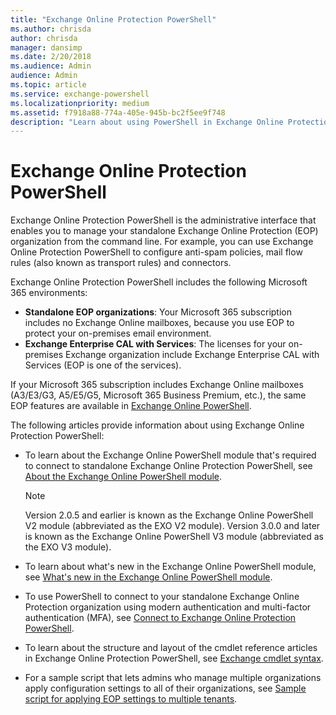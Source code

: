 ```yaml
---
title: "Exchange Online Protection PowerShell"
ms.author: chrisda
author: chrisda
manager: dansimp
ms.date: 2/20/2018
ms.audience: Admin
audience: Admin
ms.topic: article
ms.service: exchange-powershell
ms.localizationpriority: medium
ms.assetid: f7918a88-774a-405e-945b-bc2f5ee9f748
description: "Learn about using PowerShell in Exchange Online Protection"
---
```


# Exchange Online Protection PowerShell

Exchange Online Protection PowerShell is the administrative interface that enables you to manage your standalone Exchange Online Protection (EOP) organization from the command line. For example, you can use Exchange Online Protection PowerShell to configure anti-spam policies, mail flow rules (also known as transport rules) and connectors.

Exchange Online Protection PowerShell includes the following Microsoft 365 environments:

- **Standalone EOP organizations**: Your Microsoft 365 subscription includes no Exchange Online mailboxes, because you use EOP to protect your on-premises email environment.
- **Exchange Enterprise CAL with Services**: The licenses for your on-premises Exchange organization include Exchange Enterprise CAL with Services (EOP is one of the services).

If your Microsoft 365 subscription includes Exchange Online mailboxes (A3/E3/G3, A5/E5/G5, Microsoft 365 Business Premium, etc.), the same EOP features are available in [Exchange Online PowerShell](exchange-online-powershell.md).

The following articles provide information about using Exchange Online Protection PowerShell:

- To learn about the Exchange Online PowerShell module that's required to connect to standalone Exchange Online Protection PowerShell, see [About the Exchange Online PowerShell module](exchange-online-powershell-v2.md).

  > [!NOTE]
  > Version 2.0.5 and earlier is known as the Exchange Online PowerShell V2 module (abbreviated as the EXO V2 module). Version 3.0.0 and later is known as the Exchange Online PowerShell V3 module (abbreviated as the EXO V3 module).

- To learn about what's new in the Exchange Online PowerShell module, see [What's new in the Exchange Online PowerShell module](whats-new-in-the-exo-module.md).

- To use PowerShell to connect to your standalone Exchange Online Protection organization using modern authentication and multi-factor authentication (MFA), see [Connect to Exchange Online Protection PowerShell](connect-to-exchange-online-protection-powershell.md).

- To learn about the structure and layout of the cmdlet reference articles in Exchange Online Protection PowerShell, see [Exchange cmdlet syntax](exchange-cmdlet-syntax.md).

- For a sample script that lets admins who manage multiple organizations apply configuration settings to all of their organizations, see [Sample script for applying EOP settings to multiple tenants](/exchange/standalone-eop/sample-script-standalone-eop-settings-to-multiple-tenants).
